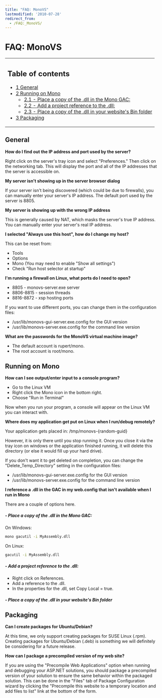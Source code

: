 ```yaml
---
title: "FAQ: MonoVS"
lastmodified: '2010-07-28'
redirect_from:
  - /FAQ:_MonoVS/
---
```


FAQ: MonoVS
===========

<table>
<col width="100%" />
<tbody>
<tr class="odd">
<td align="left"><h2>Table of contents</h2>
<ul>
<li><a href="#general">1 General</a></li>
<li><a href="#running-on-mono">2 Running on Mono</a>
<ul>
<li><a href="#--place-a-copy-of-the-dll-in-the-mono-gac">2.1 - Place a copy of the .dll in the Mono GAC:</a></li>
<li><a href="#--add-a-project-reference-to-the-dll">2.2 - Add a project reference to the .dll:</a></li>
<li><a href="#--place-a-copy-of-the-dll-in-your-websites-bin-folder">2.3 - Place a copy of the .dll in your website's Bin folder</a></li>
</ul></li>
<li><a href="#packaging">3 Packaging</a></li>
</ul></td>
</tr>
</tbody>
</table>

General
-------

**How do I find out the IP address and port used by the server?**

Right click on the server's tray icon and select "Preferences." Then click on the networking tab. This will display the port and all of the IP addresses that the server is accessible on.

**My server isn't showing up in the server browser dialog**

If your server isn't being discovered (which could be due to firewalls), you can manually enter your server's IP address. The default port used by the server is 8805.

**My server is showing up with the wrong IP address**

This is generally caused by NAT, which masks the server's true IP address. You can manually enter your server's real IP address.

**I selected "Always use this host", how do I change my host?**

This can be reset from:

-   Tools
-   Options
-   Mono (You may need to enable "Show all settings")
-   Check "Run host selector at startup"

**I'm running a firewall on Linux, what ports do I need to open?**

-   8805 - monovs-server.exe server
-   8806-8815 - session threads
-   8816-8872 - xsp hosting ports

If you want to use different ports, you can change them in the configuration files:

-   /usr/lib/monovs-gui-server.exe.config for the GUI version
-   /usr/lib/monovs-server.exe.config for the command line version

**What are the passwords for the MonoVS virtual machine image?**

-   The default account is rupert/mono.
-   The root account is root/mono.

Running on Mono
---------------

**How can I see output/enter input to a console program?**

-   Go to the Linux VM
-   Right click the Mono icon in the bottom right.
-   Choose "Run in Terminal"

Now when you run your program, a console will appear on the Linux VM you can interact with.

**Where does my application get put on Linux when I run/debug remotely?**

Your application gets placed in: /tmp/monovs-{random-guid}

However, it is only there until you stop running it. Once you close it via the tray icon on windows or the application finished running, it will delete this directory (or else it would fill up your hard drive).

If you don't want it to get deleted on completion, you can change the "Delete\_Temp\_Directory" setting in the configuration files:

-   /usr/lib/monovs-gui-server.exe.config for the GUI version
-   /usr/lib/monovs-server.exe.config for the command line version

**I reference a .dll in the GAC in my web.config that isn't available when I run in Mono**

There are a couple of options here.

##### - Place a copy of the .dll in the Mono GAC:

On Windows:

``` bash
mono gacutil -i MyAssembly.dll
```

On Linux:

``` bash
gacutil -i MyAssembly.dll
```

##### - Add a project reference to the .dll:

-   Right click on References.
-   Add a reference to the .dll.
-   In the properties for the .dll, set Copy Local = true.

##### - Place a copy of the .dll in your website's Bin folder

Packaging
---------

**Can I create packages for Ubuntu/Debian?**

At this time, we only support creating packages for SUSE Linux (.rpm). Creating packages for Ubuntu/Debian (.deb) is something we will definitely be considering for a future release.

**How can I package a precompiled version of my web site?**

If you are using the "Precompile Web Applications" option when running and debugging your ASP.NET solutions, you should package a precompiled version of your solution to ensure the same behavior within the packaged solution. This can be done in the "Files" tab of Package Configuration wizard by clicking the "Precompile this website to a temporary location and add files to list" link at the bottom of the form.

